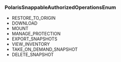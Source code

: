 ### PolarisSnappableAuthorizedOperationsEnum
- RESTORE_TO_ORIGIN
- DOWNLOAD
- MOUNT
- MANAGE_PROTECTION
- EXPORT_SNAPSHOTS
- VIEW_INVENTORY
- TAKE_ON_DEMAND_SNAPSHOT
- DELETE_SNAPSHOT
